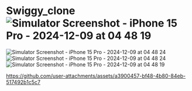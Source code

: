 # Swiggy_clone![Simulator Screenshot - iPhone 15 Pro - 2024-12-09 at 04 48 19](https://github.com/user-attachments/assets/89f25580-ecf3-49e2-b077-711379eb38f4)
![Simulator Screenshot - iPhone 15 Pro - 2024-12-09 at 04 48 24](https://github.com/user-attachments/assets/300074c8-7da4-4408-b260-20de5f9f5e1b)
![Simulator Screenshot - iPhone 15 Pro - 2024-12-09 at 04 48 24](https://github.com/user-attachments/assets/9b6294bb-0f29-4d63-96cb-acfc6c91f7b8)
![Simulator Screenshot - iPhone 15 Pro - 2024-12-09 at 04 48 19](https://github.com/user-attachments/assets/37a4e3e3-66b3-4e9c-b1ee-071853061469)


https://github.com/user-attachments/assets/a3900457-bf48-4b80-84eb-517492b1c5c7

